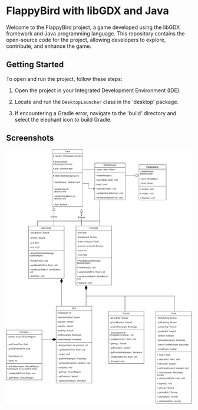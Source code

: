 # FlappyBird with libGDX and Java

Welcome to the FlappyBird project, a game developed using the libGDX framework and Java programming language. This repository contains the open-source code for the project, allowing developers to explore, contribute, and enhance the game.

## Getting Started

To open and run the project, follow these steps:

1. Open the project in your Integrated Development Environment (IDE).

2. Locate and run the `DesktopLauncher` class in the 'desktop' package.

3. If encountering a Gradle error, navigate to the 'build' directory and select the elephant icon to build Gradle.

## Screenshots

![class diagram](/FlappyBird.drawio.png)
